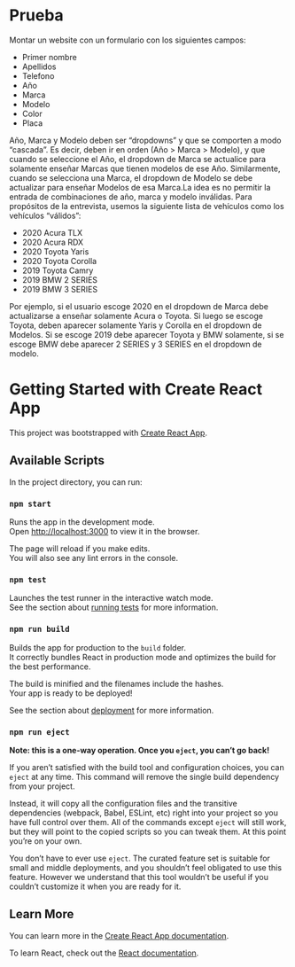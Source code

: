 # Prueba

Montar un website con un formulario con los siguientes campos:

- Primer nombre
- Apellidos
- Telefono
- Año
- Marca
- Modelo
- Color
- Placa

Año, Marca y Modelo deben ser “dropdowns” y que se comporten a modo “cascada”. Es decir, deben ir en orden (Año >
Marca > Modelo), y que cuando se seleccione el Año, el dropdown de Marca se actualice para solamente enseñar Marcas que
tienen modelos de ese Año. Similarmente, cuando se selecciona una Marca, el dropdown de Modelo se debe actualizar para
enseñar Modelos de esa Marca.La idea es no permitir la entrada de combinaciones de año, marca y modelo inválidas. Para
propósitos de la entrevista, usemos la siguiente lista de vehículos como los vehículos “válidos”:

<ul><li>2020 Acura TLX</li><li>2020 Acura RDX</li><li>2020 Toyota Yaris</li><li>2020 Toyota Corolla</li><li>2019 Toyota Camry</li><li>2019 BMW 2 SERIES</li><li>2019 BMW 3 SERIES</li></ul>

Por ejemplo, si el usuario escoge 2020 en el dropdown de Marca debe actualizarse a enseñar solamente Acura o Toyota. Si
luego se escoge Toyota, deben aparecer solamente Yaris y Corolla en el dropdown de Modelos. Si se escoge 2019 debe
aparecer Toyota y BMW solamente, si se escoge BMW debe aparecer 2 SERIES y 3 SERIES en el dropdown de modelo.

# Getting Started with Create React App

This project was bootstrapped with [Create React App](https://github.com/facebook/create-react-app).

## Available Scripts

In the project directory, you can run:

### `npm start`

Runs the app in the development mode.\
Open [http://localhost:3000](http://localhost:3000) to view it in the browser.

The page will reload if you make edits.\
You will also see any lint errors in the console.

### `npm test`

Launches the test runner in the interactive watch mode.\
See the section about [running tests](https://facebook.github.io/create-react-app/docs/running-tests) for more
information.

### `npm run build`

Builds the app for production to the `build` folder.\
It correctly bundles React in production mode and optimizes the build for the best performance.

The build is minified and the filenames include the hashes.\
Your app is ready to be deployed!

See the section about [deployment](https://facebook.github.io/create-react-app/docs/deployment) for more information.

### `npm run eject`

**Note: this is a one-way operation. Once you `eject`, you can’t go back!**

If you aren’t satisfied with the build tool and configuration choices, you can `eject` at any time. This command will
remove the single build dependency from your project.

Instead, it will copy all the configuration files and the transitive dependencies (webpack, Babel, ESLint, etc) right
into your project so you have full control over them. All of the commands except `eject` will still work, but they will
point to the copied scripts so you can tweak them. At this point you’re on your own.

You don’t have to ever use `eject`. The curated feature set is suitable for small and middle deployments, and you
shouldn’t feel obligated to use this feature. However we understand that this tool wouldn’t be useful if you couldn’t
customize it when you are ready for it.

## Learn More

You can learn more in
the [Create React App documentation](https://facebook.github.io/create-react-app/docs/getting-started).

To learn React, check out the [React documentation](https://reactjs.org/).
